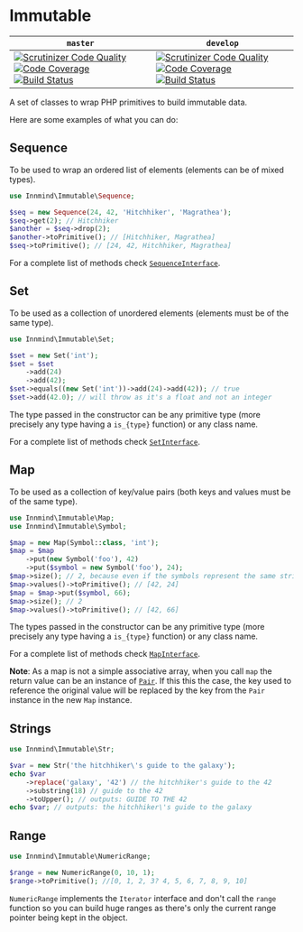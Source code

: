 # Immutable

| `master` | `develop` |
|----------|-----------|
|[![Scrutinizer Code Quality](https://scrutinizer-ci.com/g/Innmind/Immutable/badges/quality-score.png?b=master)](https://scrutinizer-ci.com/g/Innmind/Immutable/?branch=master) [![Code Coverage](https://scrutinizer-ci.com/g/Innmind/Immutable/badges/coverage.png?b=master)](https://scrutinizer-ci.com/g/Innmind/Immutable/?branch=master) [![Build Status](https://scrutinizer-ci.com/g/Innmind/Immutable/badges/build.png?b=master)](https://scrutinizer-ci.com/g/Innmind/Immutable/build-status/master)|[![Scrutinizer Code Quality](https://scrutinizer-ci.com/g/Innmind/Immutable/badges/quality-score.png?b=develop)](https://scrutinizer-ci.com/g/Innmind/Immutable/?branch=develop) [![Code Coverage](https://scrutinizer-ci.com/g/Innmind/Immutable/badges/coverage.png?b=develop)](https://scrutinizer-ci.com/g/Innmind/Immutable/?branch=develop) [![Build Status](https://scrutinizer-ci.com/g/Innmind/Immutable/badges/build.png?b=develop)](https://scrutinizer-ci.com/g/Innmind/Immutable/build-status/develop)|

A set of classes to wrap PHP primitives to build immutable data.

Here are some examples of what you can do:

## Sequence

To be used to wrap an ordered list of elements (elements can be of mixed types).

```php
use Innmind\Immutable\Sequence;

$seq = new Sequence(24, 42, 'Hitchhiker', 'Magrathea');
$seq->get(2); // Hitchhiker
$another = $seq->drop(2);
$another->toPrimitive(); // [Hitchhiker, Magrathea]
$seq->toPrimitive(); // [24, 42, Hitchhiker, Magrathea]
```

For a complete list of methods check [`SequenceInterface`](SequenceInterface.php).

## Set

To be used as a collection of unordered elements (elements must be of the same type).

```php
use Innmind\Immutable\Set;

$set = new Set('int');
$set = $set
    ->add(24)
    ->add(42);
$set->equals((new Set('int'))->add(24)->add(42)); // true
$set->add(42.0); // will throw as it's a float and not an integer
```

The type passed in the constructor can be any primitive type (more precisely any type having a `is_{type}` function) or any class name.

For a complete list of methods check [`SetInterface`](SetInterface.php).

## Map

To be used as a collection of key/value pairs (both keys and values must be of the same type).

```php
use Innmind\Immutable\Map;
use Innmind\Immutable\Symbol;

$map = new Map(Symbol::class, 'int');
$map = $map
    ->put(new Symbol('foo'), 42)
    ->put($symbol = new Symbol('foo'), 24);
$map->size(); // 2, because even if the symbols represent the same string it's 2 different instances
$map->values()->toPrimitive(); // [42, 24]
$map = $map->put($symbol, 66);
$map->size(); // 2
$map->values()->toPrimitive(); // [42, 66]
```

The types passed in the constructor can be any primitive type (more precisely any type having a `is_{type}` function) or any class name.

For a complete list of methods check [`MapInterface`](MapInterface.php).

**Note**: As a map is not a simple associative array, when you call `map` the return value can be an instance of [`Pair`](Pair.php). If this this the case, the key used to reference the original value will be replaced by the key from the `Pair` instance in the new `Map` instance.

## Strings

```php
use Innmind\Immutable\Str;

$var = new Str('the hitchhiker\'s guide to the galaxy');
echo $var
    ->replace('galaxy', '42') // the hitchhiker's guide to the 42
    ->substring(18) // guide to the 42
    ->toUpper(); // outputs: GUIDE TO THE 42
echo $var; // outputs: the hitchhiker\'s guide to the galaxy
```

## Range

```php
use Innmind\Immutable\NumericRange;

$range = new NumericRange(0, 10, 1);
$range->toPrimitive(); //[0, 1, 2, 3? 4, 5, 6, 7, 8, 9, 10]
```

`NumericRange` implements the `Iterator` interface and don't call the `range` function so you can build huge ranges as there's only the current range pointer being kept in the object.
